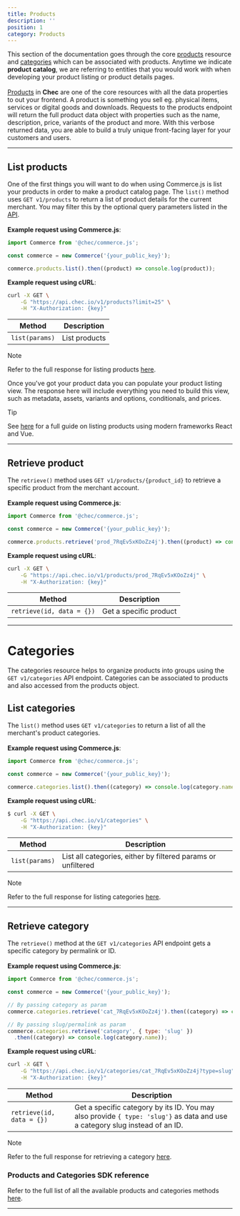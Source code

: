 ```yaml
---
title: Products
description: ''
position: 1
category: Products
---
```


This section of the documentation goes through the core [products](#list-products) resource and [categories](#categories) which can be associated with products. Anytime we indicate **product catalog**, we are referring to entities that you would work with when developing your product listing or product details pages.\
\
[Products](/docs/api/?shell#products) in **Chec** are one of the core resources with all the data properties to out your frontend. A product is something you sell eg. physical items, services or digital goods and downloads. Requests to the products endpoint will return the full product data object with properties such as the name, description, price, variants of the product and more. With this verbose returned data, you are able to build a truly unique front-facing layer for your customers and users.

---

## List products

One of the first things you will want to do when using Commerce.js is list your products in order to make a product catalog page. The `list()` method uses `GET v1/products` to return a list of product details for the current merchant. You may filter this by the optional query parameters listed in the [API](/docs/api/?shell#list-all-products).\
\
**Example request using Commerce.js**:

```js
import Commerce from '@chec/commerce.js';

const commerce = new Commerce('{your_public_key}');

commerce.products.list().then((product) => console.log(product));
```

**Example request using cURL**:

```bash
curl -X GET \
    -G "https://api.chec.io/v1/products?limit=25" \
    -H "X-Authorization: {key}"
```

| Method | Description |
| -------------------- | ----------- |
| `list(params)`       | List products |

<div class="highlight highlight--note">
    <span>Note</span>
    <p>Refer to the full response for listing products <a href="/docs/api/?shell#products">here</a>.</p>
</div>

Once you've got your product data you can populate your product listing view. The response here will include everything you need to build this view, such as metadata, assets, variants and options, conditionals, and prices.

<div class="highlight highlight--info">
    <span>Tip</span>
    <p>See <a href="">here</a> for a full guide on listing products using modern frameworks React and Vue.</p>
</div>

---

## Retrieve product

The `retrieve()` method uses `GET v1/products/{product_id}` to retrieve a specific product from the merchant account.\
\
**Example request using Commerce.js**:

```js
import Commerce from '@chec/commerce.js';

const commerce = new Commerce('{your_public_key}');

commerce.products.retrieve('prod_7RqEv5xKOoZz4j').then((product) => console.log(product.name));
```

**Example request using cURL**:

```bash
curl -X GET \
    -G "https://api.chec.io/v1/products/prod_7RqEv5xKOoZz4j" \
    -H "X-Authorization: {key}"
```

| Method | Description |
| -------------------- | ----------- |
| `retrieve(id, data = {})`  | Get a specific product |

---

# Categories

The categories resource helps to organize products into groups using the `GET v1/categories` API endpoint. Categories can be associated to products and also accessed from the products object.

## List categories

The `list()` method uses `GET v1/categories` to return a list of all the merchant's product categories.\
\
**Example request using Commerce.js**:

```js
import Commerce from '@chec/commerce.js';

const commerce = new Commerce('{your_public_key}');

commerce.categories.list().then((category) => console.log(category.name));
```

**Example request using cURL**:

```bash
$ curl -X GET \
    -G "https://api.chec.io/v1/categories" \
    -H "X-Authorization: {key}"
```

| Method | Description |
| -------------------- | ----------- |
| `list(params)`       | List all categories, either by filtered params or unfiltered |

<div class="highlight highlight--note">
<span>Note</span>
  <p>Refer to the full response for listing categories <a href="/docs/api/?shell#categories">here</a>.</p>
</div>

---

## Retrieve category

The `retrieve()` method at the `GET v1/categories` API endpoint gets a specific category by permalink or ID.\
\
**Example request using Commerce.js**:

```js
import Commerce from '@chec/commerce.js';

const commerce = new Commerce('{your_public_key}');

// By passing category as param
commerce.categories.retrieve('cat_7RqEv5xKOoZz4j').then((category) => console.log(category.name));

// By passing slug/permalink as param
commerce.categories.retrieve('category', { type: 'slug' })
  .then((category) => console.log(category.name));
```

**Example request using cURL**:

```bash
curl -X GET \
    -G "https://api.chec.io/v1/categories/cat_7RqEv5xKOoZz4j?type=slug" \
    -H "X-Authorization: {key}"
```

| Method | Description |
| -------------------- | ----------- |
| `retrieve(id, data = {})`  |  Get a specific category by its ID. You may also provide `{ type: 'slug'}` as data and use a category slug instead of an ID.  |

<div class="highlight highlight--note">
    <span>Note</span>
    <p>Refer to the full response for retrieving a category <a href="/docs/api/?shell#retrieve-category">here</a>.</p>
</div>

### Products and Categories SDK reference

Refer to the full list of all the available products and categories methods [here](/docs/sdk/full-sdk-reference#products-products).

---


